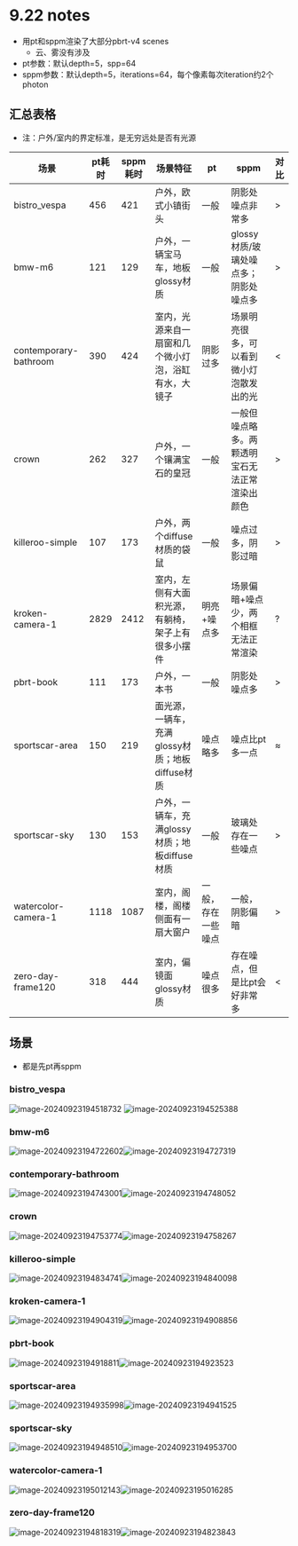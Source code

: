 # 9.22 notes

* 用pt和sppm渲染了大部分pbrt-v4 scenes
  * 云、雾没有涉及
* pt参数：默认depth=5，spp=64
* sppm参数：默认depth=5，iterations=64，每个像素每次iteration约2个photon

## 汇总表格

* 注：户外/室内的界定标准，是无穷远处是否有光源

| 场景                  | pt耗时 | sppm耗时 | 场景特征                                             | pt                 | sppm                                           | 对比 |
| --------------------- | ------ | -------- | ---------------------------------------------------- | ------------------ | ---------------------------------------------- | ---- |
| bistro_vespa          | 456    | 421      | 户外，欧式小镇街头                                   | 一般               | 阴影处噪点非常多                               | >    |
| bmw-m6                | 121    | 129      | 户外，一辆宝马车，地板glossy材质                     | 一般               | glossy材质/玻璃处噪点多；阴影处噪点多          | >    |
| contemporary-bathroom | 390    | 424      | 室内，光源来自一扇窗和几个微小灯泡，浴缸有水，大镜子 | 阴影过多           | 场景明亮很多，可以看到微小灯泡散发出的光       | <    |
| crown                 | 262    | 327      | 户外，一个镶满宝石的皇冠                             | 一般               | 一般但噪点略多。两颗透明宝石无法正常渲染出颜色 | >    |
| killeroo-simple       | 107    | 173      | 户外，两个diffuse材质的袋鼠                          | 一般               | 噪点过多，阴影过暗                             | >    |
| kroken-camera-1       | 2829   | 2412     | 室内，左侧有大面积光源，有躺椅，架子上有很多小摆件   | 明亮+噪点多        | 场景偏暗+噪点少，两个相框无法正常渲染          | ?    |
| pbrt-book             | 111    | 173      | 户外，一本书                                         | 一般               | 阴影处噪点多                                   | >    |
| sportscar-area        | 150    | 219      | 面光源，一辆车，充满glossy材质；地板diffuse材质      | 噪点略多           | 噪点比pt多一点                                 | ≈    |
| sportscar-sky         | 130    | 153      | 户外，一辆车，充满glossy材质；地板diffuse材质        | 一般               | 玻璃处存在一些噪点                             | >    |
| watercolor-camera-1   | 1118   | 1087     | 室内，阁楼，阁楼侧面有一扇大窗户                     | 一般，存在一些噪点 | 一般，阴影偏暗                                 | >    |
| zero-day-frame120     | 318    | 444      | 室内，偏镜面glossy材质                               | 噪点很多           | 存在噪点，但是比pt会好非常多                   | <    |

## 场景

* 都是先pt再sppm

### bistro_vespa

![image-20240923194518732](./summary/image-20240923194518732.png) ![image-20240923194525388](./summary/image-20240923194525388.png)

### bmw-m6

![image-20240923194722602](./summary/image-20240923194722602.png)![image-20240923194727319](./summary/image-20240923194727319.png)

### contemporary-bathroom

![image-20240923194743001](./summary/image-20240923194743001.png)![image-20240923194748052](./summary/image-20240923194748052.png)

### crown

![image-20240923194753774](./summary/image-20240923194753774.png)![image-20240923194758267](./summary/image-20240923194758267.png)

### killeroo-simple

![image-20240923194834741](./summary/image-20240923194834741.png)![image-20240923194840098](./summary/image-20240923194840098.png)

### kroken-camera-1

![image-20240923194904319](./summary/image-20240923194904319.png)![image-20240923194908856](./summary/image-20240923194908856.png)

### pbrt-book

![image-20240923194918811](./summary/image-20240923194918811.png)![image-20240923194923523](./summary/image-20240923194923523.png)

### sportscar-area

![image-20240923194935998](./summary/image-20240923194935998.png)![image-20240923194941525](./summary/image-20240923194941525.png)

### sportscar-sky

![image-20240923194948510](./summary/image-20240923194948510.png)![image-20240923194953700](./summary/image-20240923194953700.png)

### watercolor-camera-1

![image-20240923195012143](./summary/image-20240923195012143.png)![image-20240923195016285](./summary/image-20240923195016285.png)

### zero-day-frame120

![image-20240923194818319](./summary/image-20240923194818319.png)![image-20240923194823843](./summary/image-20240923194823843.png)
